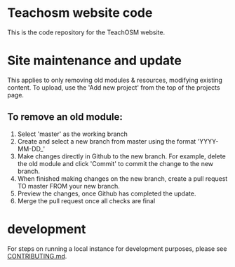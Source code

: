 # Teachosm website code
This is the code repository for the TeachOSM website. 

# Site maintenance and update
This applies to only removing old modules & resources, modifying existing content. To upload, use the 'Add new project' from the top of the projects page. 
## To remove an old module:
1. Select 'master' as the working branch
2. Create and select a new branch from master using the format 'YYYY-MM-DD_<description>' 
3. Make changes directly in Github to the new branch. For example, delete the old module and click 'Commit' to commit the change to the new branch.
4. When finished making changes on the new branch, create a pull request TO master FROM your new branch.
5. Preview the changes, once Github has completed the update.
6. Merge the pull request once all checks are final

# development
For steps on running a local instance for development purposes, please see [CONTRIBUTING.md](CONTRIBUTING.md).

